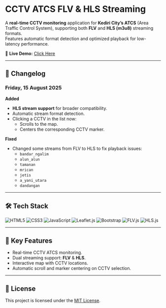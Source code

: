 # CCTV ATCS FLV & HLS Streaming

A **real-time CCTV monitoring** application for **Kediri City’s ATCS** (Area Traffic Control System), supporting both **FLV** and **HLS (m3u8)** streaming formats.  
Features automatic format detection and optimized playback for low-latency performance.

🔗 **Live Demo:** [Click Here](https://aupax.github.io/cctv-atcs)

---

## 📜 Changelog

### Friday, 15 August 2025

**Added**
- **HLS stream support** for broader compatibility.
- Automatic stream format detection.
- Clicking a CCTV in the list now:
  - Scrolls to the map.
  - Centers the corresponding CCTV marker.

**Fixed**
- Changed some streams from FLV to HLS to fix playback issues:
  - `bandar_ngalim`
  - `alun_alun`
  - `tamanan`
  - `mrican`
  - `jetis`
  - `a_yani_utara`
  - `dandangan`

---

## 🛠️ Tech Stack

![HTML5](https://img.shields.io/badge/HTML5-E34F26?logo=html5&logoColor=white)
![CSS3](https://img.shields.io/badge/CSS3-1572B6?logo=css3&logoColor=white)
![JavaScript](https://img.shields.io/badge/JavaScript-F7DF1E?logo=javascript&logoColor=black)
![Leaflet.js](https://img.shields.io/badge/Leaflet-199900?logo=leaflet&logoColor=white)
![Bootstrap](https://img.shields.io/badge/Bootstrap-7952B3?logo=bootstrap&logoColor=white)
![FLV.js](https://img.shields.io/badge/FLV.js-FF6600?logo=video&logoColor=white)
![HLS.js](https://img.shields.io/badge/HLS.js-0066CC?logo=video&logoColor=white)

---

## 📌 Key Features
- Real-time CCTV ATCS monitoring.
- Dual streaming support: **FLV** & **HLS**.
- Interactive map with CCTV locations.
- Automatic scroll and marker centering on CCTV selection.

---

## 📄 License
This project is licensed under the [MIT License](LICENSE).
